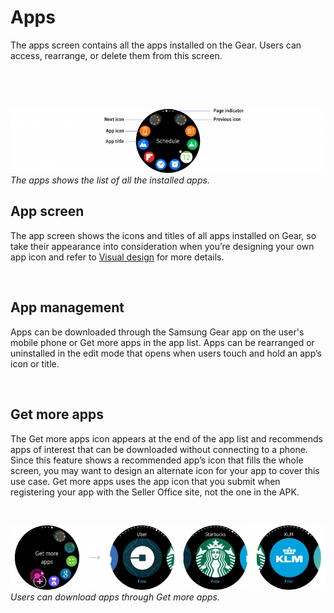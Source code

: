 # Apps

The apps screen contains all the apps installed on the Gear. Users can access, rearrange, or delete them from this screen.

 

 


![](media/structure_5.5.0-850x174.png)  
*The apps shows the list of all the installed apps.*

## App screen

The app screen shows the icons and titles of all apps installed on Gear, so take their appearance into consideration when you’re designing your own app icon and refer to [Visual design](../visual-design/colors.html#theme_colors) for more details.

 

## App management

Apps can be downloaded through the Samsung Gear app on the user's mobile phone or Get more apps in the app list. Apps can be rearranged or uninstalled in the edit mode that opens when users touch and hold an app’s icon or title.

 

## Get more apps

The Get more apps icon appears at the end of the app list and recommends apps of interest that can be downloaded without connecting to a phone. Since this feature shows a recommended app’s icon that fills the whole screen, you may want to design an alternate icon for your app to cover this use case. Get more apps uses the app icon that you submit when registering your app with the Seller Office site, not the one in the APK.

 

![](media/5.5.3_sujeong-800x164.png)  
*Users can download apps through Get more apps.*
